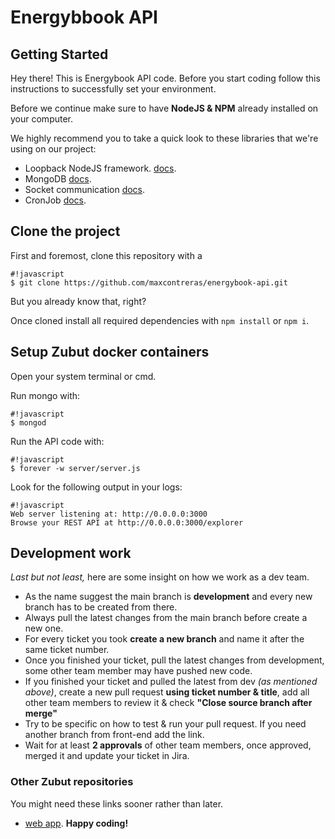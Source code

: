 # Energybbook API #

## Getting Started ##
Hey there! This is Energybook API code. Before you start coding follow this instructions to successfully set your environment.

Before we continue make sure to have **NodeJS & NPM** already installed on your computer.

We highly recommend you to take a quick look to these libraries that we're using on our project:

* Loopback NodeJS framework. [docs](https://loopback.io/doc/).
* MongoDB [docs](https://docs.mongodb.com/).
* Socket communication [docs](https://www.npmjs.com/package/engine.io).
* CronJob [docs](https://github.com/kelektiv/node-cron).

## Clone the project ##
First and foremost, clone this repository with a

```
#!javascript
$ git clone https://github.com/maxcontreras/energybook-api.git
```

But you already know that, right?

Once cloned install all required dependencies with `npm install` or `npm i`.

## Setup Zubut docker containers ##
Open your system terminal or cmd.

Run mongo with:

```
#!javascript
$ mongod
```

Run the API code with:

```
#!javascript
$ forever -w server/server.js
```

Look for the following output in your logs:

```
#!javascript
Web server listening at: http://0.0.0.0:3000
Browse your REST API at http://0.0.0.0:3000/explorer
```

## Development work ##
*Last but not least,* here are some insight on how we work as a dev team.

   * As the name suggest the main branch is **development** and every new branch has to be created from there.
   * Always pull the latest changes from the main branch before create a new one.
   * For every ticket you took **create a new branch** and name it after the same ticket number.
   * Once you finished your ticket, pull the latest changes from development, some other team member may have pushed new code.
   * If you finished your ticket and pulled the latest from dev *(as mentioned above)*, create a new pull request **using ticket number & title**, add all other team members to review it & check **"Close source branch after merge"**
   * Try to be specific on how to test & run your pull request. If you need another branch from front-end add the link.
   * Wait for at least **2 approvals** of other team members, once approved, merged it and update your ticket in Jira.

### Other Zubut repositories ###
You might need these links sooner rather than later.

   * [web app](https://github.com/maxcontreras/energybook-api.git).
**Happy coding!**
